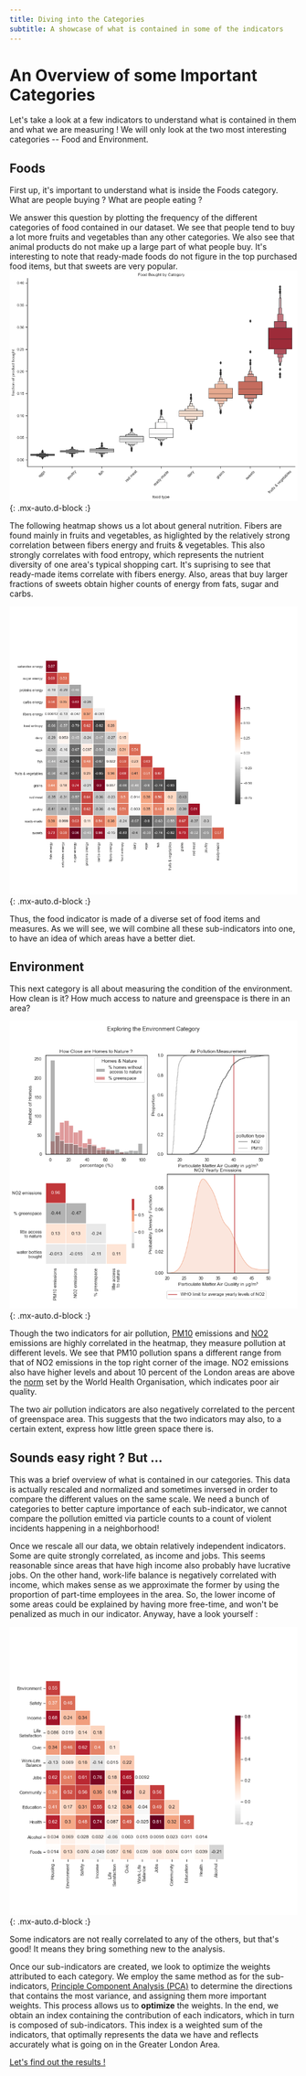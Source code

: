 ```yaml
---
title: Diving into the Categories 
subtitle: A showcase of what is contained in some of the indicators
---
```


# An Overview of some Important Categories

Let's take a look at a few indicators to understand what is contained in them and what we are measuring ! We will only look at the two most interesting categories -- Food and Environment.

## Foods 

First up, it's important to understand what is inside the Foods category. What are people buying ? What are people eating ? 

We answer this question by plotting the frequency of the different categories of food contained in our dataset. We see that people tend to buy a lot more fruits and vegetables than any other categories. We also see that animal products do not make up a large part of what people buy. It's interesting to note that ready-made foods do not figure in the top purchased food items, but that sweets are very popular.
![foods_dist](./assets/img/exploring_foods.png){: .mx-auto.d-block :}

The following heatmap shows us a lot about general nutrition. Fibers are found mainly in fruits and vegetables, as higlighted by the relatively strong correlation between fibers energy and fruits & vegetables. This also strongly correlates with food entropy, which represents the nutrient diversity of one area's typical shopping cart. It's suprising to see that ready-made items correlate with fibers energy. Also, areas that buy larger fractions of sweets obtain higher counts of energy from fats, sugar and carbs.

![foods](./assets/img/foods_correlation.png){: .mx-auto.d-block :}

Thus, the food indicator is made of a diverse set of food items and measures. As we will see, we will combine all these sub-indicators into one, to have an idea of which areas have a better diet.

## Environment 

This next category is all about measuring the condition of the environment. How clean is it? How much access to nature and greenspace is there in an area?

![env](./assets/img/exploring_env.png){: .mx-auto.d-block :}

Though the two indicators for air pollution, [PM10](https://www.eea.europa.eu/data-and-maps/indicators/emissions-of-primary-particles-and-5/assessment-3)  emissions and [NO2](https://www.epa.gov/no2-pollution#:~:text=NO2%20primarily%20gets%20in,%2C%20and%20off%2Droad%20equipment) emissions are highly correlated in the heatmap, they measure pollution at different levels. We see that PM10 pollution spans a different range from that of NO2 emissions in the top right corner of the image. NO2 emissions also have higher levels and about 10 percent of the London areas are above the [norm](https://www.who.int/news-room/fact-sheets/detail/ambient-(outdoor)-air-quality-and-health) set by the World Health Organisation, which indicates poor air quality. 

The two air pollution indicators are also negatively correlated to the percent of greenspace area. This suggests that the two indicators may also, to a certain extent, express how little green space there is.


## Sounds easy right ? But ... 

This was a brief overview of what is contained in our categories. This data is actually rescaled and normalized and sometimes inversed in order to compare the different values on the same scale. We need a bunch of categories to better capture importance of each sub-indicator, we cannot compare the pollution emitted via particle counts to a count of violent incidents happening in a neighborhood! 

Once we rescale all our data, we obtain relatively independent indicators. Some are quite strongly correlated, as income and jobs. This seems reasonable since areas that have high income also probably have lucrative jobs. On the other hand, work-life balance is negatively correlated with income, which makes sense as we approximate the former by using the proportion of part-time employees in the area. So, the lower income of some areas could be explained by having more free-time, and won't be penalized as much in our indicator. Anyway, have a look yourself :

![indicators](./assets/img/ALDI_correlations.png){: .mx-auto.d-block :}

Some indicators are not really correlated to any of the others, but that's good! It means they bring something new to the analysis.

Once our sub-indicators are created, we look to optimize the weights attributed to each category. We employ the same method as for the sub-indicators, [Principle Component Analysis (PCA)](https://towardsdatascience.com/the-mathematics-behind-principal-component-analysis-fff2d7f4b643) to determine the directions that contains the most variance, and assigning them more important weights. This process allows us to **optimize** the weights. In the end, we obtain an index containing the contribution of each indicators, which in turn is composed of sub-indicators. This index is a weighted sum of the indicators, that optimally represents the data we have and reflects accurately what is going on in the Greater London Area. 

[Let's find out the results !](https://charlyneburki.github.io/The-ALDI/map/) 

